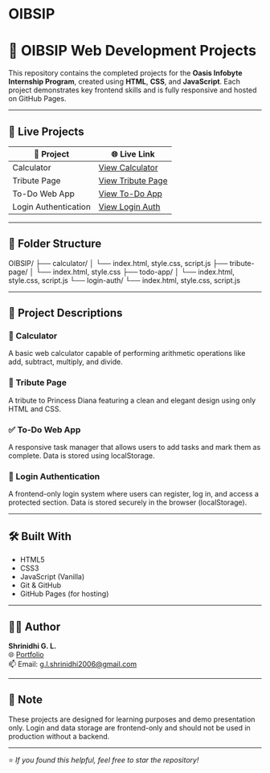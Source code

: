 # OIBSIP
# 🌟 OIBSIP Web Development Projects

This repository contains the completed projects for the **Oasis Infobyte Internship Program**, created using **HTML**, **CSS**, and **JavaScript**. Each project demonstrates key frontend skills and is fully responsive and hosted on GitHub Pages.

---

## 🚀 Live Projects

| 🔢 Project             | 🌐 Live Link |
|------------------------|--------------|
| Calculator             | [View Calculator](https://hrinidhi.github.io/OIBSIP/calculator/) |
| Tribute Page           | [View Tribute Page](https://hrinidhi.github.io/OIBSIP/tribute-page/) |
| To-Do Web App          | [View To-Do App](https://hrinidhi.github.io/OIBSIP/todo-app/) |
| Login Authentication   | [View Login Auth](https://hrinidhi.github.io/OIBSIP/login-auth/) |

---

## 📁 Folder Structure
OIBSIP/
├── calculator/
│ └── index.html, style.css, script.js
├── tribute-page/
│ └── index.html, style.css
├── todo-app/
│ └── index.html, style.css, script.js
└── login-auth/
└── index.html, style.css, script.js

---

## 🧠 Project Descriptions

### 🔢 Calculator
A basic web calculator capable of performing arithmetic operations like add, subtract, multiply, and divide.

### 👸 Tribute Page
A tribute to Princess Diana featuring a clean and elegant design using only HTML and CSS.

### ✅ To-Do Web App
A responsive task manager that allows users to add tasks and mark them as complete. Data is stored using localStorage.

### 🔐 Login Authentication
A frontend-only login system where users can register, log in, and access a protected section. Data is stored securely in the browser (localStorage).

---

## 🛠️ Built With

- HTML5
- CSS3
- JavaScript (Vanilla)
- Git & GitHub
- GitHub Pages (for hosting)

---

## 👩‍💻 Author

**Shrinidhi G. L.**  
🌐 [Portfolio](https://hrinidhi.github.io/Shrinidhi-portfolio/)  
📫 Email: g.l.shrinidhi2006@gmail.com

---

## 📢 Note

These projects are designed for learning purposes and demo presentation only. Login and data storage are frontend-only and should not be used in production without a backend.

---

⭐️ *If you found this helpful, feel free to star the repository!*




